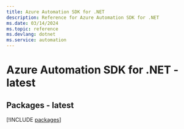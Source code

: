 ```yaml
---
title: Azure Automation SDK for .NET
description: Reference for Azure Automation SDK for .NET
ms.date: 03/14/2024
ms.topic: reference
ms.devlang: dotnet
ms.service: automation
---
```

# Azure Automation SDK for .NET - latest
## Packages - latest
[!INCLUDE [packages](automation-index.md)]